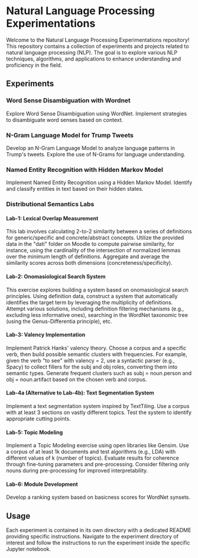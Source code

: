 # Natural Language Processing Experimentations

Welcome to the Natural Language Processing Experimentations repository! This repository contains a collection of experiments and projects related to natural language processing (NLP). The goal is to explore various NLP techniques, algorithms, and applications to enhance understanding and proficiency in the field.


## Experiments

### Word Sense Disambiguation with Wordnet

Explore Word Sense Disambiguation using WordNet. Implement strategies to disambiguate word senses based on context.

### N-Gram Language Model for Trump Tweets

Develop an N-Gram Language Model to analyze language patterns in Trump's tweets. Explore the use of N-Grams for language understanding.

### Named Entity Recognition with Hidden Markov Model

Implement Named Entity Recognition using a Hidden Markov Model. Identify and classify entities in text based on their hidden states.

### Distributional Semantics Labs

#### Lab-1: Lexical Overlap Measurement

This lab involves calculating 2-to-2 similarity between a series of definitions for generic/specific and concrete/abstract concepts. Utilize the provided data in the "dati" folder on Moodle to compute pairwise similarity, for instance, using the cardinality of the intersection of normalized lemmas over the minimum length of definitions. Aggregate and average the similarity scores across both dimensions (concreteness/specificity).

#### Lab-2: Onomasiological Search System

This exercise explores building a system based on onomasiological search principles. Using definition data, construct a system that automatically identifies the target term by leveraging the multiplicity of definitions. Attempt various solutions, including definition filtering mechanisms (e.g., excluding less informative ones), searching in the WordNet taxonomic tree (using the Genus-Differentia principle), etc.

#### Lab-3: Valency Implementation

Implement Patrick Hanks' valency theory. Choose a corpus and a specific verb, then build possible semantic clusters with frequencies. For example, given the verb "to see" with valency = 2, use a syntactic parser (e.g., Spacy) to collect fillers for the subj and obj roles, converting them into semantic types. Generate frequent clusters such as subj = noun.person and obj = noun.artifact based on the chosen verb and corpus.

#### Lab-4a (Alternative to Lab-4b): Text Segmentation System

Implement a text segmentation system inspired by TextTiling. Use a corpus with at least 3 sections on vastly different topics. Test the system to identify appropriate cutting points.


#### Lab-5: Topic Modeling

Implement a Topic Modeling exercise using open libraries like Gensim. Use a corpus of at least 1k documents and test algorithms (e.g., LDA) with different values of k (number of topics). Evaluate results for coherence through fine-tuning parameters and pre-processing. Consider filtering only nouns during pre-processing for improved interpretability.

#### Lab-6: Module Development

Develop a ranking system based on basicness scores for WordNet synsets.


## Usage

Each experiment is contained in its own directory with a dedicated README providing specific instructions. Navigate to the experiment directory of interest and follow the instructions to run the experiment inside the specific Jupyter notebook.

